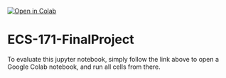 [![Open in Colab](https://colab.research.google.com/assets/colab-badge.svg)](https://githubtocolab.com/StephenW789/ECS-171-FinalProject/blob/main/ECS171_Final_Project_Group_4.ipynb)

# ECS-171-FinalProject

To evaluate this jupyter notebook, simply follow the link above to open a Google Colab notebook, and run all cells from there.
